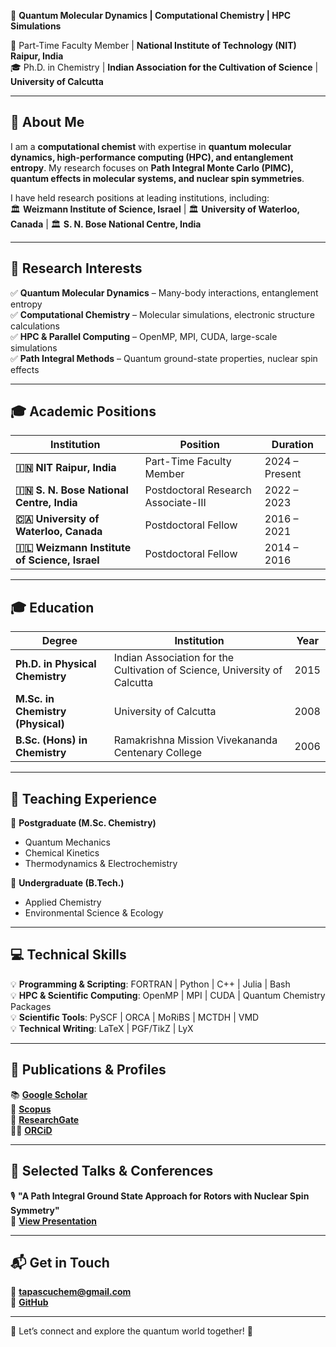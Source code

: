 <!--# 
⚡ Dr. Tapas Sahoo
-->  

🚀 **Quantum Molecular Dynamics | Computational Chemistry | HPC Simulations**  

🔬 Part-Time Faculty Member | **National Institute of Technology (NIT) Raipur, India**  
🎓 Ph.D. in Chemistry | **Indian Association for the Cultivation of Science** | **University of Calcutta**  

---

## 🌌 About Me  
I am a **computational chemist** with expertise in **quantum molecular dynamics, high-performance computing (HPC), and entanglement entropy**. My research focuses on **Path Integral Monte Carlo (PIMC), quantum effects in molecular systems, and nuclear spin symmetries**.  

I have held research positions at leading institutions, including:  
🏛 **Weizmann Institute of Science, Israel** | 🏛 **University of Waterloo, Canada** | 🏛 **S. N. Bose National Centre, India**  

---

## 🔬 Research Interests  
✅ **Quantum Molecular Dynamics** – Many-body interactions, entanglement entropy  
✅ **Computational Chemistry** – Molecular simulations, electronic structure calculations  
✅ **HPC & Parallel Computing** – OpenMP, MPI, CUDA, large-scale simulations  
✅ **Path Integral Methods** – Quantum ground-state properties, nuclear spin effects  

---

## 🎓 Academic Positions  

| Institution | Position | Duration |
|------------|----------|----------|
| **🇮🇳 NIT Raipur, India** | Part-Time Faculty Member | 2024 – Present |
| **🇮🇳 S. N. Bose National Centre, India** | Postdoctoral Research Associate-III | 2022 – 2023 |
| **🇨🇦 University of Waterloo, Canada** | Postdoctoral Fellow | 2016 – 2021 |
| **🇮🇱 Weizmann Institute of Science, Israel** | Postdoctoral Fellow | 2014 – 2016 |

---

## 🎓 Education  

| Degree | Institution | Year |
|--------|------------|------|
| **Ph.D. in Physical Chemistry** | Indian Association for the Cultivation of Science, University of Calcutta | 2015 |
| **M.Sc. in Chemistry (Physical)** | University of Calcutta | 2008 |
| **B.Sc. (Hons) in Chemistry** | Ramakrishna Mission Vivekananda Centenary College | 2006 |

---

## 🎯 Teaching Experience  
📌 **Postgraduate (M.Sc. Chemistry)**  
- Quantum Mechanics  
- Chemical Kinetics  
- Thermodynamics & Electrochemistry  

📌 **Undergraduate (B.Tech.)**  
- Applied Chemistry  
- Environmental Science & Ecology  

---

## 💻 Technical Skills  
💡 **Programming & Scripting**: FORTRAN | Python | C++ | Julia | Bash  
💡 **HPC & Scientific Computing**: OpenMP | MPI | CUDA | Quantum Chemistry Packages  
💡 **Scientific Tools**: PySCF | ORCA | MoRiBS | MCTDH | VMD  
💡 **Technical Writing**: LaTeX | PGF/TikZ | LyX  

---

## 📄 Publications & Profiles  
📚 **[Google Scholar](https://scholar.google.com/citations?hl=en&user=543UGZsAAAAJ)**  
🔬 **[Scopus](https://www.scopus.com/authid/detail.uri?authorId=38362202800)**  
📖 **[ResearchGate](https://www.researchgate.net/profile/Tapas-Sahoo-5/research)**  
🧑‍🔬 **[ORCiD](https://orcid.org/0000-0001-8524-2268)**  

---

## 🎤 Selected Talks & Conferences  
🎙️ **"A Path Integral Ground State Approach for Rotors with Nuclear Spin Symmetry"**  
📄 **[View Presentation](https://github.com/tapassahoo/Academic-Writting/blob/master/write-ups-for-academic-position/presentation/presentation-on-quantum-sensing-and-quantum-metrology.pdf)**  

---

## 📬 Get in Touch  
📧 **tapascuchem@gmail.com**  
📌 **[GitHub](https://github.com/tapassahoo)**  

---
<!-- 
### ✨ Why This Version?  
✔️ **Professional & Structured** – Clearly organized sections  
✔️ **Visually Engaging** – Emojis & highlights for readability  
✔️ **GitHub-Optimized** – Best formatting for profile visibility  
-->

🔗 Let’s connect and explore the quantum world together! 🚀  
